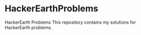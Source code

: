 # HackerEarthProblems
HackerEarth Problems
This repository contains my solutions for HackerEarth problems.
